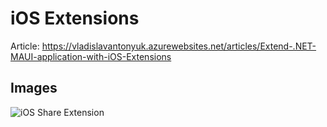 # iOS Extensions

Article: https://vladislavantonyuk.azurewebsites.net/articles/Extend-.NET-MAUI-application-with-iOS-Extensions

## Images

![iOS Share Extension](https://vladislavantonyuk.sirv.com/vladislavantonyuk/articles/25/logo.gif)